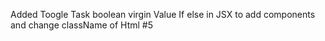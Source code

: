 Added Toogle Task boolean virgin Value
If else in JSX to add components and change className of Html 
#5